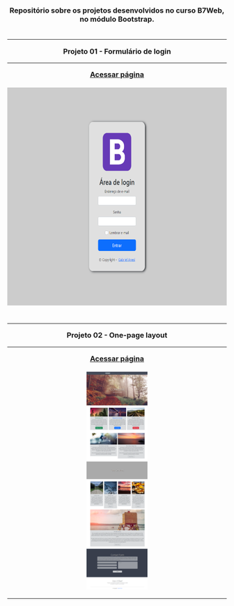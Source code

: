 <h3 align="center" dir="auto">Repositório sobre os projetos desenvolvidos no curso B7Web, no módulo Bootstrap.
<br></br>
<hr>
Projeto 01 - Formulário de login
<hr>
<a href="https://gabriel-anesi.github.io/_Bootstrap/01%20-%20Formulario%20de%20login">Acessar página</a>
<br></br>
<img src="https://github.com/gabriel-anesi/_Bootstrap/blob/master/01%20-%20Formulario%20de%20login/images/imagem%20site.png" height="500px">
<br></br>
<hr>
Projeto 02 - One-page layout
<hr>
<a href="https://gabriel-anesi.github.io/_Bootstrap/02%20-%20One-page%20layout">Acessar página</a>
<br></br>
<img src="https://github.com/gabriel-anesi/_Bootstrap/blob/master/02%20-%20One-page%20layout/assets/images/imagem%20site.png" height="500px">
<hr>
